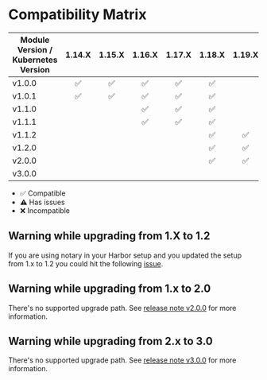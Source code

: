 # Compatibility Matrix

| Module Version / Kubernetes Version |       1.14.X       |       1.15.X       |       1.16.X       |       1.17.X       |       1.18.X       |       1.19.X       |       1.20.X       |       1.21.X       |       1.22.X       |       1.23.X       |
| ----------------------------------- | :----------------: | :----------------: | :----------------: | :----------------: | :----------------: | :----------------: | :----------------: | :----------------: | :----------------: | :----------------: |
| v1.0.0                              | :white_check_mark: | :white_check_mark: | :white_check_mark: | :white_check_mark: | :white_check_mark: |                    |                    |                    |                    |                    |
| v1.0.1                              | :white_check_mark: | :white_check_mark: | :white_check_mark: | :white_check_mark: | :white_check_mark: |                    |                    |                    |                    |                    |
| v1.1.0                              |                    |                    | :white_check_mark: | :white_check_mark: | :white_check_mark: |                    |                    |                    |                    |                    |
| v1.1.1                              |                    |                    | :white_check_mark: | :white_check_mark: | :white_check_mark: |                    |                    |                    |                    |                    |
| v1.1.2                              |                    |                    |                    |                    | :white_check_mark: | :white_check_mark: | :white_check_mark: |                    |                    |                    |
| v1.2.0                              |                    |                    |                    |                    | :white_check_mark: | :white_check_mark: | :white_check_mark: | :white_check_mark: |                    |                    |
| v2.0.0                              |                    |                    |                    |                    | :white_check_mark: | :white_check_mark: | :white_check_mark: | :white_check_mark: | :white_check_mark: | :white_check_mark: |
| v3.0.0                              |                    |                    |                    |                    |                    |                    | :white_check_mark: | :white_check_mark: | :white_check_mark: | :white_check_mark: |

- :white_check_mark: Compatible
- :warning: Has issues
- :x: Incompatible

## Warning while upgrading from 1.X to 1.2

If you are using notary in your Harbor setup and you updated the setup from 1.x to 1.2 you could hit the following [issue](https://github.com/goharbor/harbor/issues/14932).

## Warning while upgrading from 1.x to 2.0

There's no supported upgrade path. See [release note v2.0.0](releases/v2.0.0.md) for more information.

## Warning while upgrading from 2.x to 3.0

There's no supported upgrade path. See [release note v3.0.0](releases/v3.0.0.md) for more information.